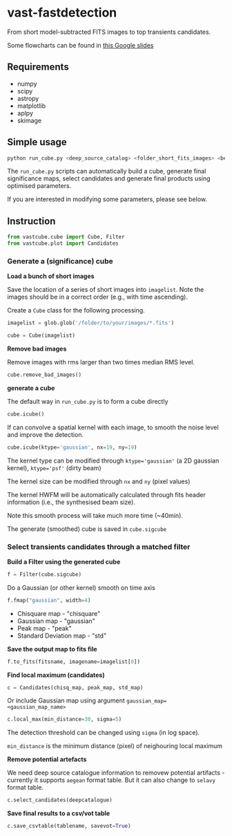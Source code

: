# vast-fastdetection

From short model-subtracted FITS images to top transients candidates. 

Some flowcharts can be found in [this Google slides](https://docs.google.com/presentation/d/1ODIjt0YC_LiqUu84r6AsVh4wcZmS4R0KW523N--9PD0/edit?usp=sharing)

## Requirements

* numpy
* scipy
* astropy
* matplotlib
* aplpy
* skimage


## Simple usage

```python
python run_cube.py <deep_source_catalog> <folder_short_fits_images> <beam_number> <output_name>
```

The `run_cube.py` scripts can automatically build a cube, generate final significance maps, select candidates and generate final products using optimised parameters. 

If you are interested in modifying some parameters, please see below. 

## Instruction 

```python
from vastcube.cube import Cube, Filter
from vastcube.plot import Candidates
```

### Generate a (significance) cube

**Load a bunch of short images**

Save the location of a series of short images into `imagelist`. Note the images should be in a correct order (e.g., with time ascending). 

Create a `Cube` class for the following processing. 

```python
imagelist = glob.glob('/folder/to/your/images/*.fits')

cube = Cube(imagelist)
```

**Remove bad images**

Remove images with rms larger than two times median RMS level. 

```python
cube.remove_bad_images()
```

**generate a cube**

The default way in `run_cube.py` is to form a cube directly 

```python
cube.icube()
```

If can convolve a spatial kernel with each image, to smooth the noise level and improve the detection. 

```python
cube.icube(ktype='gaussian', nx=19, ny=19)
```

The kernel type can be modified through `ktype='gaussian'` (a 2D gaussian kernel), `ktype='psf'` (dirty beam)

The kernel size can be modified through `nx` and `ny` (pixel values)

The kernel HWFM will be automatically calculated through fits header information (i.e., the synthesised beam size). 

Note this smooth process will take much more time (~40min). 

The generate (smoothed) cube is saved in `cube.sigcube`

### Select transients candidates through a matched filter

**Build a Filter using the generated cube**

```python
f = Filter(cube.sigcube)
```

Do a Gaussian (or other kernel) smooth on time axis 

```python
f.fmap("gaussian", width=4)
```

* Chisquare map - "chisquare"
* Gaussian map - "gaussian"
* Peak map - "peak"
* Standard Deviation map - "std"

**Save the output map to fits file**

```python
f.to_fits(fitsname, imagename=imagelist[0])
```

**Find local maximum (candidates)**

```python
c = Candidates(chisq_map, peak_map, std_map)
```

Or include Gaussian map using argument `gaussian_map=<gaussian_map_name>`

```python
c.local_max(min_distance=30, sigma=5)
```

The detection threshold can be changed using `sigma` (in log space). 

`min_distance` is the minimum distance (pixel) of neighouring local maximum

**Remove potential artefacts**

We need deep source catalogue information to removew potential artifacts - currently it supports `aegean` format table. But it can also change to `selavy` format table. 

```python
c.select_candidates(deepcatalogue)
```

**Save final results to a csv/vot table**

```python
c.save_csvtable(tablename, savevot=True)
```


